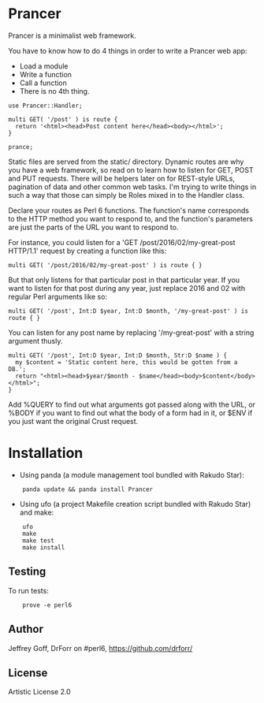 Prancer
=======

Prancer is a minimalist web framework.

You have to know how to do 4 things in order to write a Prancer web app:

* Load a module
* Write a function
* Call a function
* There is no 4th thing.

```
use Prancer::Handler;

multi GET( '/post' ) is route {
  return '<html><head>Post content here</head><body></html>';
}

prance;
```

Static files are served from the static/ directory. Dynamic routes are why
you have a web framework, so read on to learn how to listen for GET, POST
and PUT requests. There will be helpers later on for REST-style URLs,
pagination of data and other common web tasks. I'm trying to write things in
such a way that those can simply be Roles mixed in to the Handler class.

Declare your routes as Perl 6 functions. The function's name corresponds to
the HTTP method you want to respond to, and the function's parameters are
just the parts of the URL you want to respond to.

For instance, you could listen for a 'GET /post/2016/02/my-great-post HTTP/1.1'
request by creating a function like this:

```
multi GET( '/post/2016/02/my-great-post' ) is route { }
```

But that only listens for that particular post in that particular year. If you
want to listen for that post during any year, just replace 2016 and 02 with
regular Perl arguments like so:

```
multi GET( '/post', Int:D $year, Int:D $month, '/my-great-post' ) is route { }
```

You can listen for any post name by replacing '/my-great-post' with a string
argument thusly.

```
multi GET( '/post', Int:D $year, Int:D $month, Str:D $name ) {
  my $content = 'Static content here, this would be gotten from a DB.';
  return "<html><head>$year/$month - $name</head><body>$content</body></html>";
}
```

Add %QUERY to find out what arguments got passed along with the URL, or
%BODY if you want to find out what the body of a form had in it, or $ENV if you
just want the original Crust request.

Installation
============

* Using panda (a module management tool bundled with Rakudo Star):

```
    panda update && panda install Prancer
```

* Using ufo (a project Makefile creation script bundled with Rakudo Star) and make:

```
    ufo                    
    make
    make test
    make install
```

## Testing

To run tests:

```
    prove -e perl6
```

## Author

Jeffrey Goff, DrForr on #perl6, https://github.com/drforr/

## License

Artistic License 2.0
